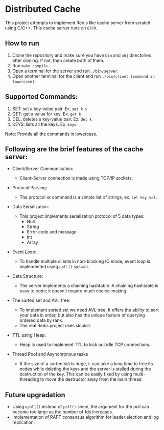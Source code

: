 # Distributed Cache

This project attempts to implement Redis like cache server from scratch using C/C++. This cache server runs on `6379`.

## How to run
1. Clone the repository and make sure you have `bin` and `obj` directories after cloning. If not, then create both of them.
2. Run `make compile`.
3. Open a terminal for the server and run `./bin/server`.
4. Open another terminal for the client and run `./bin/client [command in lowercase]`.

## Supported Commands:
1. SET: set a key-value pair. Ex. `set k v`
2. GET: get a value for key. Ex. `get k`
3. DEL: deletes a key-value pair. Ex. `del k`
4. KEYS: lists all the keys. Ex. `keys`

Note: Provide all the commands in lowercase.

## Following are the brief features of the cache server:

- Client/Server Communication:
  - Client-Server connection is made using TCP/IP sockets.
  
- Protocol Parsing:
  - The protocol or command is a simple list of strings, ex. `set key val`.

- Data Serialization:
  - This project implements serialization protocol of 5 data types: 
    - Null
    - String
    - Error code and message
    - Int
    - Array

- Event Loop:
  - To handle multiple clients in non-blocking IO mode, event loop is implemented using `poll()` syscall.

- Data Structure:
  - The server implements a chaining hashtable. A chaining hashtable is easy to code; it doesn’t require much choice-making.

- The sorted set and AVL tree:
  - To implement sorted set we need AVL tree. It offers the ability to sort your data in order, but also has the unique feature of querying ordered data by rank.
  - The real Redis project uses skiplist.

- TTL using Heap:
  - Heap is used to implement TTL to kick out idle TCP connections.

- Thread Pool and Asynchronous tasks
  - If the size of a sorted set is huge, it can take a long time to free its nodes while deleting the keys and the server is stalled during the destruction of the key. This can be easily fixed by using multi-threading to move the destructor away from the main thread.

## Future upgradation
- Using `epoll()` instead of `poll()` since, the argument for the poll can become too large as the number of fds increases.
- Implementation of RAFT consensus algorithm for leader election and log replication.